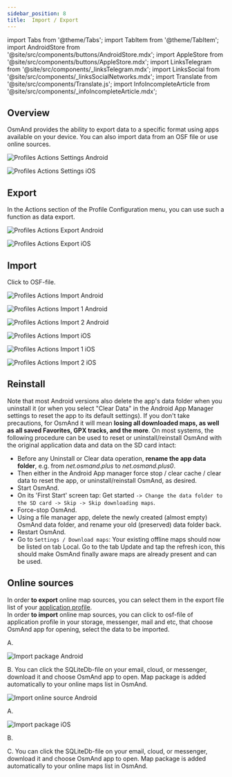 ```yaml
---
sidebar_position: 8
title:  Import / Export
---
```

import Tabs from '@theme/Tabs';
import TabItem from '@theme/TabItem';
import AndroidStore from '@site/src/components/buttons/AndroidStore.mdx';
import AppleStore from '@site/src/components/buttons/AppleStore.mdx';
import LinksTelegram from '@site/src/components/_linksTelegram.mdx';
import LinksSocial from '@site/src/components/_linksSocialNetworks.mdx';
import Translate from '@site/src/components/Translate.js';
import InfoIncompleteArticle from '@site/src/components/_infoIncompleteArticle.mdx';

<InfoIncompleteArticle/>

## Overview

OsmAnd provides the ability to export data to a specific format using apps available on your device. You can also import data from an OSF file or use online sources.  

<Tabs groupId="operating-systems">

<TabItem value="android" label="Android">

*<Translate android="true" ids="shared_string_menu,configure_profile,shared_string_actions"/>*  

![Profiles Actions Settings Android](@site/static/img/personal/profiles/profile_actions_settings_android.png)

</TabItem>

<TabItem value="ios" label="iOS"> 

*<Translate ios="true" ids="shared_string_menu,shared_string_settings,app_profiles,actions"/>*     

![Profiles Actions Settings iOS](@site/static/img/personal/profiles/profile_actions_settings_ios.png) 

</TabItem>

</Tabs> 


## Export

In the Actions section of the Profile Configuration menu, you can use such a function as data export.

<Tabs groupId="operating-systems">

<TabItem value="android" label="Android">

*<Translate android="true" ids="shared_string_menu,configure_profile,shared_string_actions,export_profile"/>*  

![Profiles Actions Export Android](@site/static/img/personal/profiles/profile_actions_export_android.png) 

</TabItem>

<TabItem value="ios" label="iOS"> 

*<Translate ios="true" ids="shared_string_menu,shared_string_settings,app_profiles,actions,export_profile"/>*     

![Profiles Actions Export iOS](@site/static/img/personal/profiles/profile_actions_export_ios.png)

</TabItem>

</Tabs> 


## Import

Click to OSF-file.

<Tabs groupId="operating-systems">

<TabItem value="android" label="Android">

*<Translate android="true" ids="shared_string_menu,configure_profile"/>*  

![Profiles Actions Import Android](@site/static/img/personal/profiles/profile_actions_import_android.png)  

![Profiles Actions Import 1 Android](@site/static/img/personal/profiles/profile_actions_import_1_android.png)  

![Profiles Actions Import 2 Android](@site/static/img/personal/profiles/profile_actions_import_2_android.png)   

</TabItem>

<TabItem value="ios" label="iOS"> 

*<Translate ios="true" ids="shared_string_menu,shared_string_settings,app_profiles"/>*     

![Profiles Actions Import iOS](@site/static/img/personal/profiles/profile_actions_import_ios.png)  

![Profiles Actions Import 1 iOS](@site/static/img/personal/profiles/profile_actions_import_1_ios.png)   

![Profiles Actions Import 2 iOS](@site/static/img/personal/profiles/profile_actions_import_2_ios.png)  

</TabItem>

</Tabs> 


## Reinstall 

Note that most Android versions also delete the app's data folder when you uninstall it (or when you select "Clear Data" in the Android App Manager settings to reset the app to its default settings). If you don't take precautions, for OsmAnd it will mean **losing all downloaded maps, as well as all saved Favorites, GPX tracks, and the more**. On most systems, the following procedure can be used to reset or uninstall/reinstall OsmAnd with the original application data and data on the SD card intact:

-  Before any Uninstall or Clear data operation, **rename the app data folder**, e.g. from *net.osmand.plus* to *net.osmand.plus0*.
-  Then either in the Android App manager force stop / clear cache / clear data to reset the app, or uninstall/reinstall OsmAnd, as desired.
-  Start OsmAnd.
-  On its 'First Start' screen tap: Get started ``-> Change the data folder to the SD card -> Skip -> Skip downloading maps``.
-  Force-stop OsmAnd.
-  Using a file manager app, delete the newly created (almost empty) OsmAnd data folder, and rename your old (preserved) data folder back.
-  Restart OsmAnd.
-  Go to `Settings / Download maps`: Your existing offline maps should now be listed on tab Local. Go to the tab Update and tap the refresh icon, this should make OsmAnd finally aware maps are already present and can be used.


## Online sources

In order **to export** online map sources, you can select them in the export file list of your [application profile](../personal/profiles.md).  
In order **to import** online map sources, you can click to osf-file of application profile in your storage, messenger, mail and etc, that choose OsmAnd app for opening, select the data to be imported.  

<Tabs groupId="operating-systems">

<TabItem value="android" label="Android">

*<Translate android="true" ids="shared_string_menu,configure_profile,shared_string_actions,export_profile,select_data_to_export,shared_string_resources,quick_action_map_source_title"/>*    

A. <Translate android="true" ids="shared_string_import,select_data_to_import,quick_action_map_source_title,shared_string_import_complete,shared_string_continue,shared_string_close"/>  

![Import package Android](@site/static/img/plugins/online-maps/import-package-android.png)  

B. You can click the SQLiteDb-file on your email, cloud, or messenger, download it and choose OsmAnd app to open. Map package is added automatically to your online maps list in OsmAnd.  

![Import online source Android](@site/static/img/plugins/online-maps/import-online-source-android.png)

</TabItem>

<TabItem value="ios" label="iOS"> 

*<Translate ios="true" ids="shared_string_menu,shared_string_settings,app_profiles,actions,export_profile"/>*  

A. <Translate ios="true" ids="shared_string_import,quick_action_map_source_title,shared_string_continue,shared_string_import_complete,gpx_finish"/>  

![Import package iOS](@site/static/img/plugins/online-maps/import-package-ios.png)  

B. <Translate ios="true" ids="shared_string_menu,configure_map,map_settings_overunder,import_from_docs"/>  

C. You can click the SQLiteDb-file on your email, cloud, or messenger, download it and choose OsmAnd app to open. Map package is added automatically to your online maps list in OsmAnd.  

</TabItem>

</Tabs> 
